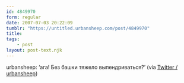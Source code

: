```yaml
---
id: 4849970
form: regular
date: 2007-07-03 20:22:09
tumblr: "https://untitled.urbansheep.com/post/4849970"
title:
tags:
    - post
layout: post-text.njk
---
```


<p>urbansheep: &lsquo;ага! Без башки тяжело выпендриваться?&rsquo; (via <a href="http://twitter.com/urbansheep/statuses/132678882">Twitter / urbansheep</a>)</p>

